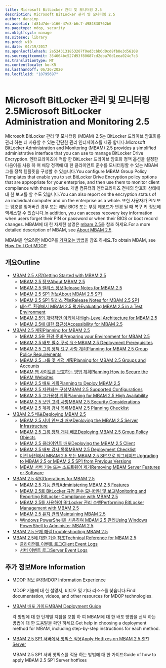 ```yaml
---
title: Microsoft BitLocker 관리 및 모니터링 2.5
description: Microsoft BitLocker 관리 및 모니터링 2.5
author: dansimp
ms.assetid: fd81d7de-b166-47e8-b6c7-d984830762b6
ms.pagetype: mdop, security
ms.mktglfcycl: manage
ms.sitesec: library
ms.prod: w10
ms.date: 04/19/2017
ms.openlocfilehash: 2e5243131853207f0ed3cbb6d0cd8fb8e3d56108
ms.sourcegitcommit: 354664bc527d93f80687cd2eba70d1eea024c7c3
ms.translationtype: MT
ms.contentlocale: ko-KR
ms.lasthandoff: 06/26/2020
ms.locfileid: "10795697"
---
```

# <span data-ttu-id="5333e-103">Microsoft BitLocker 관리 및 모니터링 2.5</span><span class="sxs-lookup"><span data-stu-id="5333e-103">Microsoft BitLocker Administration and Monitoring 2.5</span></span>

<span data-ttu-id="5333e-104">Microsoft BitLocker 관리 및 모니터링 (MBAM) 2.5는 BitLocker 드라이브 암호화를 관리 하는 데 사용할 수 있는 간단한 관리 인터페이스를 제공 합니다.</span><span class="sxs-lookup"><span data-stu-id="5333e-104">Microsoft BitLocker Administration and Monitoring (MBAM) 2.5 provides a simplified administrative interface that you can use to manage BitLocker Drive Encryption.</span></span> <span data-ttu-id="5333e-105">엔터프라이즈에 적합 한 BitLocker 드라이브 암호화 정책 옵션을 설정한 다음이를 사용 하 여 해당 정책에 대 한 클라이언트 준수를 모니터링할 수 있는 MBAM 그룹 정책 템플릿을 구성할 수 있습니다.</span><span class="sxs-lookup"><span data-stu-id="5333e-105">You configure MBAM Group Policy Templates that enable you to set BitLocker Drive Encryption policy options that are appropriate for your enterprise, and then use them to monitor client compliance with those policies.</span></span> <span data-ttu-id="5333e-106">개별 컴퓨터와 엔터프라이즈 전체의 암호화 상태에 대 한 보고를 할 수도 있습니다.</span><span class="sxs-lookup"><span data-stu-id="5333e-106">You can also report on the encryption status of an individual computer and on the enterprise as a whole.</span></span> <span data-ttu-id="5333e-107">또한 사용자가 PIN 또는 암호를 잊어버린 경우 또는 해당 BIOS 또는 부팅 레코드가 변경 될 때 복구 키 정보에 액세스할 수 있습니다.</span><span class="sxs-lookup"><span data-stu-id="5333e-107">In addition, you can access recovery key information when users forget their PIN or password or when their BIOS or boot record changes.</span></span> <span data-ttu-id="5333e-108">MBAM에 대 한 자세한 설명은 [mbam 2.5](about-mbam-25.md)을 참조 하세요.</span><span class="sxs-lookup"><span data-stu-id="5333e-108">For a more detailed description of MBAM, see [About MBAM 2.5](about-mbam-25.md).</span></span>

<span data-ttu-id="5333e-109">MBAM을 얻으려면 MDOP를 [가져오는 방법](https://docs.microsoft.com/microsoft-desktop-optimization-pack/index#how-to-get-mdop)을 참조 하세요.</span><span class="sxs-lookup"><span data-stu-id="5333e-109">To obtain MBAM, see [How Do I Get MDOP](https://docs.microsoft.com/microsoft-desktop-optimization-pack/index#how-to-get-mdop).</span></span>

## <span data-ttu-id="5333e-110">개요</span><span class="sxs-lookup"><span data-stu-id="5333e-110">Outline</span></span>

- <a href="" id="getting-started-with-mbam-2-5"></a>[<span data-ttu-id="5333e-111">MBAM 2.5 시작</span><span class="sxs-lookup"><span data-stu-id="5333e-111">Getting Started with MBAM 2.5</span></span>](getting-started-with-mbam-25.md)
  - [<span data-ttu-id="5333e-112">MBAM 2.5 정보</span><span class="sxs-lookup"><span data-stu-id="5333e-112">About MBAM 2.5</span></span>](about-mbam-25.md)
  - [<span data-ttu-id="5333e-113">MBAM 2.5 릴리스 정보</span><span class="sxs-lookup"><span data-stu-id="5333e-113">Release Notes for MBAM 2.5</span></span>](release-notes-for-mbam-25.md)
  - [<span data-ttu-id="5333e-114">MBAM 2.5 SP1 정보</span><span class="sxs-lookup"><span data-stu-id="5333e-114">About MBAM 2.5 SP1</span></span>](about-mbam-25-sp1.md)
  - [<span data-ttu-id="5333e-115">MBAM 2.5 SP1 릴리스 정보</span><span class="sxs-lookup"><span data-stu-id="5333e-115">Release Notes for MBAM 2.5 SP1</span></span>](release-notes-for-mbam-25-sp1.md)
  - [<span data-ttu-id="5333e-116">테스트 환경에서 MBAM 2.5 평가</span><span class="sxs-lookup"><span data-stu-id="5333e-116">Evaluating MBAM 2.5 in a Test Environment</span></span>](evaluating-mbam-25-in-a-test-environment.md)
  - [<span data-ttu-id="5333e-117">MBAM 2.5의 개략적인 아키텍처</span><span class="sxs-lookup"><span data-stu-id="5333e-117">High-Level Architecture for MBAM 2.5</span></span>](high-level-architecture-for-mbam-25.md)
  - [<span data-ttu-id="5333e-118">MBAM 2.5에 대한 접근성</span><span class="sxs-lookup"><span data-stu-id="5333e-118">Accessibility for MBAM 2.5</span></span>](accessibility-for-mbam-25.md)
- <a href="" id="planning-for-mbam-2-5"></a>[<span data-ttu-id="5333e-119">MBAM 2.5 계획</span><span class="sxs-lookup"><span data-stu-id="5333e-119">Planning for MBAM 2.5</span></span>](planning-for-mbam-25.md)
  - [<span data-ttu-id="5333e-120">MBAM 2.5용 환경 준비</span><span class="sxs-lookup"><span data-stu-id="5333e-120">Preparing your Environment for MBAM 2.5</span></span>](preparing-your-environment-for-mbam-25.md)
  - [<span data-ttu-id="5333e-121">MBAM 2.5 배포 필수 구성 요소</span><span class="sxs-lookup"><span data-stu-id="5333e-121">MBAM 2.5 Deployment Prerequisites</span></span>](mbam-25-deployment-prerequisites.md)
  - [<span data-ttu-id="5333e-122">MBAM 2.5 그룹 정책 요구 사항 계획</span><span class="sxs-lookup"><span data-stu-id="5333e-122">Planning for MBAM 2.5 Group Policy Requirements</span></span>](planning-for-mbam-25-group-policy-requirements.md)
  - [<span data-ttu-id="5333e-123">MBAM 2.5 그룹 및 계정 계획</span><span class="sxs-lookup"><span data-stu-id="5333e-123">Planning for MBAM 2.5 Groups and Accounts</span></span>](planning-for-mbam-25-groups-and-accounts.md)
  - [<span data-ttu-id="5333e-124">MBAM 웹 사이트를 보호하는 방법 계획</span><span class="sxs-lookup"><span data-stu-id="5333e-124">Planning How to Secure the MBAM Websites</span></span>](planning-how-to-secure-the-mbam-websites.md)
  - [<span data-ttu-id="5333e-125">MBAM 2.5 배포 계획</span><span class="sxs-lookup"><span data-stu-id="5333e-125">Planning to Deploy MBAM 2.5</span></span>](planning-to-deploy-mbam-25.md)
  - [<span data-ttu-id="5333e-126">MBAM 2.5 지원되는 구성</span><span class="sxs-lookup"><span data-stu-id="5333e-126">MBAM 2.5 Supported Configurations</span></span>](mbam-25-supported-configurations.md)
  - [<span data-ttu-id="5333e-127">MBAM 2.5 고가용성 계획</span><span class="sxs-lookup"><span data-stu-id="5333e-127">Planning for MBAM 2.5 High Availability</span></span>](planning-for-mbam-25-high-availability.md)
  - [<span data-ttu-id="5333e-128">MBAM 2.5 보안 고려 사항</span><span class="sxs-lookup"><span data-stu-id="5333e-128">MBAM 2.5 Security Considerations</span></span>](mbam-25-security-considerations.md)
  - [<span data-ttu-id="5333e-129">MBAM 2.5 계획 검사 목록</span><span class="sxs-lookup"><span data-stu-id="5333e-129">MBAM 2.5 Planning Checklist</span></span>](mbam-25-planning-checklist.md)
- <a href="" id="deploying-mbam-2-5"></a>[<span data-ttu-id="5333e-130">MBAM 2.5 배포</span><span class="sxs-lookup"><span data-stu-id="5333e-130">Deploying MBAM 2.5</span></span>](deploying-mbam-25.md)
  - [<span data-ttu-id="5333e-131">MBAM 2.5 서버 인프라 배포</span><span class="sxs-lookup"><span data-stu-id="5333e-131">Deploying the MBAM 2.5 Server Infrastructure</span></span>](deploying-the-mbam-25-server-infrastructure.md)
  - [<span data-ttu-id="5333e-132">MBAM 2.5 그룹 정책 개체 배포</span><span class="sxs-lookup"><span data-stu-id="5333e-132">Deploying MBAM 2.5 Group Policy Objects</span></span>](deploying-mbam-25-group-policy-objects.md)
  - [<span data-ttu-id="5333e-133">MBAM 2.5 클라이언트 배포</span><span class="sxs-lookup"><span data-stu-id="5333e-133">Deploying the MBAM 2.5 Client</span></span>](deploying-the-mbam-25-client.md)
  - [<span data-ttu-id="5333e-134">MBAM 2.5 배포 검사 목록</span><span class="sxs-lookup"><span data-stu-id="5333e-134">MBAM 2.5 Deployment Checklist</span></span>](mbam-25-deployment-checklist.md)
  - [<span data-ttu-id="5333e-135">이전 버전에서 MBAM 2.5 또는 MBAM 2.5 SP1으로 업그레이드</span><span class="sxs-lookup"><span data-stu-id="5333e-135">Upgrading to MBAM 2.5 or MBAM 2.5 SP1 from Previous Versions</span></span>](upgrading-to-mbam-25-or-mbam-25-sp1-from-previous-versions.md)
  - [<span data-ttu-id="5333e-136">MBAM 서버 기능 또는 소프트웨어 제거</span><span class="sxs-lookup"><span data-stu-id="5333e-136">Removing MBAM Server Features or Software</span></span>](removing-mbam-server-features-or-software.md)
- <a href="" id="operations-for-mbam-2-5"></a>[<span data-ttu-id="5333e-137">MBAM 2.5 작업</span><span class="sxs-lookup"><span data-stu-id="5333e-137">Operations for MBAM 2.5</span></span>](operations-for-mbam-25.md)
  - [<span data-ttu-id="5333e-138">MBAM 2.5 기능 관리</span><span class="sxs-lookup"><span data-stu-id="5333e-138">Administering MBAM 2.5 Features</span></span>](administering-mbam-25-features.md)
  - [<span data-ttu-id="5333e-139">MBAM 2.5로 BitLocker 규정 준수 모니터링 및 보고</span><span class="sxs-lookup"><span data-stu-id="5333e-139">Monitoring and Reporting BitLocker Compliance with MBAM 2.5</span></span>](monitoring-and-reporting-bitlocker-compliance-with-mbam-25.md)
  - [<span data-ttu-id="5333e-140">MBAM 2.5를 사용하여 BitLocker 관리 수행</span><span class="sxs-lookup"><span data-stu-id="5333e-140">Performing BitLocker Management with MBAM 2.5</span></span>](performing-bitlocker-management-with-mbam-25.md)
  - [<span data-ttu-id="5333e-141">MBAM 2.5 유지 관리</span><span class="sxs-lookup"><span data-stu-id="5333e-141">Maintaining MBAM 2.5</span></span>](maintaining-mbam-25.md)
  - [<span data-ttu-id="5333e-142">Windows PowerShell을 사용하여 MBAM 2.5 관리</span><span class="sxs-lookup"><span data-stu-id="5333e-142">Using Windows PowerShell to Administer MBAM 2.5</span></span>](using-windows-powershell-to-administer-mbam-25.md)
- <a href="" id="troubleshooting-mbam-2-5"></a>[<span data-ttu-id="5333e-143">MBAM 2.5 문제 해결</span><span class="sxs-lookup"><span data-stu-id="5333e-143">Troubleshooting MBAM 2.5</span></span>](troubleshooting-mbam-25.md)
- <a href="" id="technical-reference-for-mbam-2-5"></a>[<span data-ttu-id="5333e-144">MBAM 2.5에 대한 기술 참조</span><span class="sxs-lookup"><span data-stu-id="5333e-144">Technical Reference for MBAM 2.5</span></span>](technical-reference-for-mbam-25.md)
  - [<span data-ttu-id="5333e-145">클라이언트 이벤트 로그</span><span class="sxs-lookup"><span data-stu-id="5333e-145">Client Event Logs</span></span>](client-event-logs.md)
  - [<span data-ttu-id="5333e-146">서버 이벤트 로그</span><span class="sxs-lookup"><span data-stu-id="5333e-146">Server Event Logs</span></span>](server-event-logs.md)

## <span data-ttu-id="5333e-147">추가 정보</span><span class="sxs-lookup"><span data-stu-id="5333e-147">More Information</span></span>

- [<span data-ttu-id="5333e-148">MDOP 정보 환경</span><span class="sxs-lookup"><span data-stu-id="5333e-148">MDOP Information Experience</span></span>](index.md)

  <span data-ttu-id="5333e-149">MDOP 기술에 대 한 설명서, 비디오 및 기타 리소스를 찾습니다.</span><span class="sxs-lookup"><span data-stu-id="5333e-149">Find documentation, videos, and other resources for MDOP technologies.</span></span>

- [<span data-ttu-id="5333e-150">MBAM 배포 가이드</span><span class="sxs-lookup"><span data-stu-id="5333e-150">MBAM Deployment Guide</span></span>](https://www.microsoft.com/download/details.aspx?id=38398)

  <span data-ttu-id="5333e-151">각 방법에 대 한 단계별 지침을 포함 하 여 MBAM에 대 한 배포 방법을 선택 하는 방법에 대 한 도움말을 확인 하세요.</span><span class="sxs-lookup"><span data-stu-id="5333e-151">Get help in choosing a deployment method for MBAM, including step-by-step instructions for each method.</span></span>
    
- [<span data-ttu-id="5333e-152">MBAM 2.5 SP1 서버에서 핫픽스 적용</span><span class="sxs-lookup"><span data-stu-id="5333e-152">Apply Hotfixes on MBAM 2.5 SP1 Server</span></span>](apply-hotfix-for-mbam-25-sp1.md)

  <span data-ttu-id="5333e-153">MBAM 2.5 SP1 서버 핫픽스를 적용 하는 방법에 대 한 가이드</span><span class="sxs-lookup"><span data-stu-id="5333e-153">Guide of how to apply MBAM 2.5 SP1 Server hotfixes</span></span>
